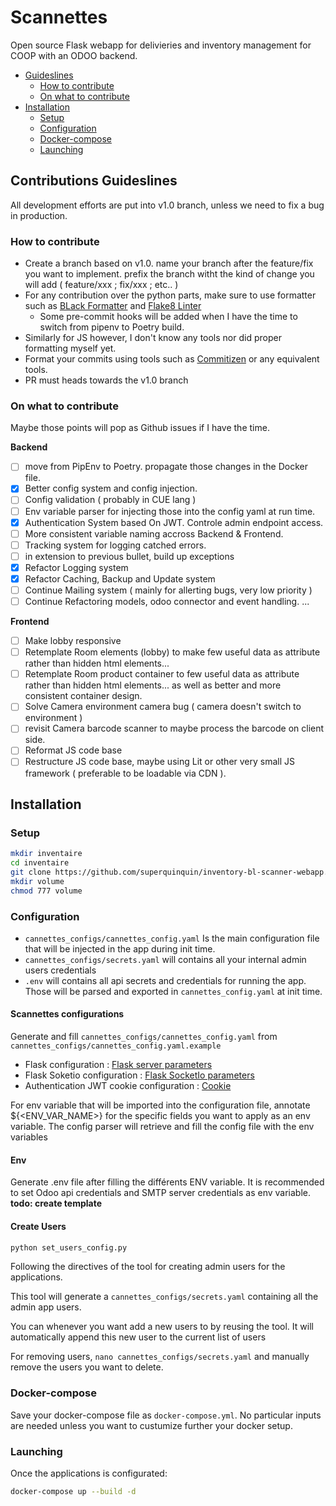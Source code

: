 # Scannettes
Open source Flask webapp for delivieries and inventory management for COOP with an ODOO backend.

* [Guideslines](#Contributions-Guideslines)
  * [How to contribute](#How-to-contribute)
  * [On what to contribute](#On-what-to-contribute)
* [Installation](#Installation)
  * [Setup](#Setup)
  * [Configuration](#Configuration)
  * [Docker-compose](#Docker-compose)
  * [Launching](#Launching)


## Contributions Guideslines
All development efforts are put into v1.0 branch, unless we need to fix a bug in production.

### How to contribute
* Create a branch based on v1.0. name your branch after the feature/fix you want to implement. prefix the branch witht the kind of change you will add ( feature/xxx ; fix/xxx ; etc.. )
* For any contribution over the python parts, make sure to use formatter such as [BLack Formatter](https://github.com/psf/black) and [Flake8 Linter](https://github.com/PyCQA/flake8)
  * Some pre-commit hooks will be added when I have the time to switch from pipenv to Poetry build.
*  Similarly for JS however, I don't know any tools nor did proper formatting myself yet.
*  Format your commits using tools such as [Commitizen](https://github.com/commitizen/cz-cli) or any equivalent tools.
*  PR must heads towards the v1.0 branch

### On what to contribute
Maybe those points will pop as Github issues if I have the time.

**Backend**
* [ ] move from PipEnv to Poetry. propagate those changes in the Docker file.
* [x] Better config system and config injection.
* [ ] Config validation ( probably in CUE lang )
* [ ] Env variable parser for injecting those into the config yaml at run time.
* [x] Authentication System based On JWT. Controle admin endpoint access.
* [ ] More consistent variable naming accross Backend & Frontend.
* [ ] Tracking system for logging catched errors.
* [ ] in extension to previous bullet, build up exceptions
* [x] Refactor Logging system
* [x] Refactor Caching, Backup and Update system
* [ ] Continue Mailing system ( mainly for allerting bugs, very low priority )
* [ ] Continue Refactoring models, odoo connector and event handling.
...

**Frontend**
* [ ] Make lobby responsive
* [ ] Retemplate Room elements (lobby) to make few useful data as attribute rather than hidden html elements...
* [ ] Retemplate Room product container to few useful data as attribute rather than hidden html elements... as well as better and more consistent container design.
* [ ] Solve Camera environment camera bug ( camera doesn't switch to environment )
* [ ] revisit Camera barcode scanner to maybe process the barcode on client side.
* [ ] Reformat JS code base
* [ ] Restructure JS code base, maybe using Lit or other very small JS framework ( preferable to be loadable via CDN ).

## Installation
### Setup
```bash
mkdir inventaire
cd inventaire
git clone https://github.com/superquinquin/inventory-bl-scanner-webapp.git
mkdir volume
chmod 777 volume
```
### Configuration
* `cannettes_configs/cannettes_config.yaml` Is the main configuration file that will be injected in the app during init time.
* `cannettes_configs/secrets.yaml` will contains all your internal admin users credentials
* `.env` will contains all api secrets and credentials for running the app. Those will be parsed and exported in `cannettes_config.yaml` at init time.

#### Scannettes configurations
Generate and fill `cannettes_configs/cannettes_config.yaml` from `cannettes_configs/cannettes_config.yaml.example`

* Flask configuration : [Flask server parameters](https://flask.palletsprojects.com/en/3.0.x/api/#flask.Flask)
* Flask Soketio configuration : [Flask SocketIo parameters](https://flask-socketio.readthedocs.io/en/latest/api.html#flask_socketio.SocketIO)
* Authentication JWT cookie configuration : [Cookie](https://flask.palletsprojects.com/en/3.0.x/api/#flask.Response.set_cookie)

For env variable that will be imported into the configuration file, annotate ${<ENV_VAR_NAME>} for the specific fields you want to apply as an env variable. The config parser will retrieve and fill the config file with the env variables

#### Env
Generate .env file after filling the différents ENV variable. It is recommended to set Odoo api credentials and SMTP server credentials as env variable. **todo: create template**

#### Create Users
```bash
python set_users_config.py
```
Following the directives of the tool for creating admin users for the applications.

This tool will generate a `cannettes_configs/secrets.yaml` containing all the admin app users.

You can whenever you want add a new users to by reusing the tool. It will automatically append this new user to the current list of users

For removing users, `nano cannettes_configs/secrets.yaml` and manually remove the users you want to delete.

### Docker-compose
Save your docker-compose file as `docker-compose.yml`. No particular inputs are needed unless you want to custumize further your docker setup.

### Launching
Once the applications is configurated:
```bash
docker-compose up --build -d
```
